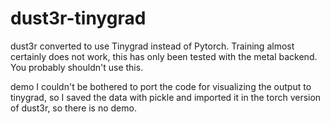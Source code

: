 # dust3r-tinygrad
dust3r converted to use Tinygrad instead of Pytorch. Training almost certainly does not work, this has only been tested with the metal backend. You probably shouldn't use this.

demo
I couldn't be bothered to port the code for visualizing the output to tinygrad, so I saved the data with pickle and imported it in the torch version of dust3r, so there is no demo.
